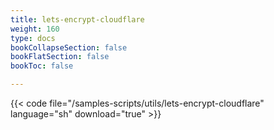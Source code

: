 ```yaml
---
title: lets-encrypt-cloudflare
weight: 160
type: docs
bookCollapseSection: false
bookFlatSection: false
bookToc: false

---
```


{{< code file="/samples-scripts/utils/lets-encrypt-cloudflare" language="sh" download="true" >}}
